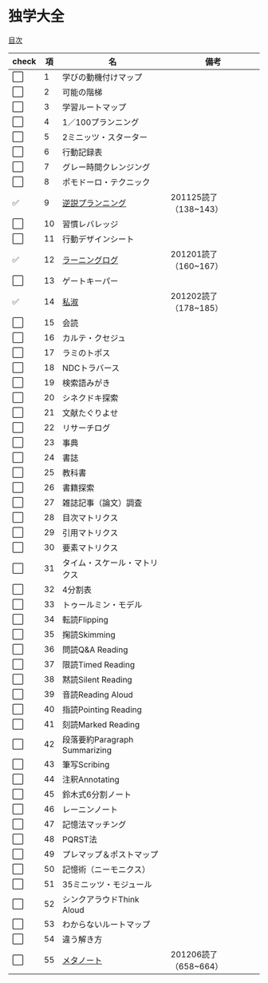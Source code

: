 # 独学大全
[目次](https://www.diamond.co.jp/book/9784478108536.html)

|check|項|名|備考|
|--|--|--|--|
|:white_large_square:|1|学びの動機付けマップ||
|:white_large_square:|2|可能の階梯||
|:white_large_square:|3|学習ルートマップ||
|:white_large_square:|4|1／100プランニング||
|:white_large_square:|5|2ミニッツ・スターター||
|:white_large_square:|6|行動記録表||
|:white_large_square:|7|グレー時間クレンジング||
|:white_large_square:|8|ポモドーロ・テクニック||
|:white_check_mark:|9|[逆説プランニング](9_逆説プランニング.md)|201125読了（138~143）|
|:white_large_square:|10|習慣レバレッジ||
|:white_large_square:|11|行動デザインシート||
|:white_check_mark:|12|[ラーニングログ](12_ラーニングログ.md)|201201読了（160~167）|
|:white_large_square:|13|ゲートキーパー||
|:white_check_mark:|14|[私淑](14_私淑.md)|201202読了（178~185）|
|:white_large_square:|15|会読||
|:white_large_square:|16|カルテ・クセジュ||
|:white_large_square:|17|ラミのトポス||
|:white_large_square:|18|NDCトラバース||
|:white_large_square:|19|検索語みがき||
|:white_large_square:|20|シネクドキ探索||
|:white_large_square:|21|文献たぐりよせ||
|:white_large_square:|22|リサーチログ||
|:white_large_square:|23|事典||
|:white_large_square:|24|書誌||
|:white_large_square:|25|教科書||
|:white_large_square:|26|書籍探索||
|:white_large_square:|27|雑誌記事（論文）調査||
|:white_large_square:|28|目次マトリクス||
|:white_large_square:|29|引用マトリクス||
|:white_large_square:|30|要素マトリクス||
|:white_large_square:|31|タイム・スケール・マトリクス||
|:white_large_square:|32|4分割表||
|:white_large_square:|33|トゥールミン・モデル||
|:white_large_square:|34|転読Flipping||
|:white_large_square:|35|掬読Skimming||
|:white_large_square:|36|問読Q&A Reading||
|:white_large_square:|37|限読Timed Reading||
|:white_large_square:|38|黙読Silent Reading||
|:white_large_square:|39|音読Reading Aloud||
|:white_large_square:|40|指読Pointing Reading||
|:white_large_square:|41|刻読Marked Reading||
|:white_large_square:|42|段落要約Paragraph Summarizing||
|:white_large_square:|43|筆写Scribing||
|:white_large_square:|44|注釈Annotating||
|:white_large_square:|45|鈴木式6分割ノート||
|:white_large_square:|46|レーニンノート||
|:white_large_square:|47|記憶法マッチング||
|:white_large_square:|48|PQRST法||
|:white_large_square:|49|プレマップ＆ポストマップ||
|:white_large_square:|50|記憶術（ニーモニクス）||
|:white_large_square:|51|35ミニッツ・モジュール||
|:white_large_square:|52|シンクアラウドThink Aloud||
|:white_large_square:|53|わからないルートマップ||
|:white_large_square:|54|違う解き方||
|:white_large_square:|55|[メタノート](55_メタノート.md)|201206読了（658~664）|
